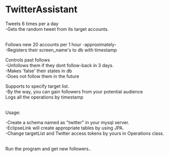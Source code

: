 # TwitterAssistant

 Tweets 6 times per a day<br>
     -Gets the random tweet from its target accounts.<br><br>
	 
 Follows new 20 accounts per 1 hour -approximately-<br>
     -Registers their screen_name's to db with timestamp<br>
 
 Controls past follows<br>
     -Unfollows them if they dont follow-back in 3 days.<br>
     -Makes 'false' their states in db<br>
     -Does not follow them in the future<br>
 
 Supports to specify target list.<br>
     -By the way, you can gain followers from your potential audience<br>
 Logs all the operations by timestamp<br><br>
	 
Usage:<br>

 -Create a schema named as "twitter" in your mysql server.<br>
     -EclipseLink will create appropriate tables by using JPA.<br>
 -Change targetList and Twitter access tokens by yours in Operations class.<br><br>
 
  Run the program and get new followers..<br>
  
   